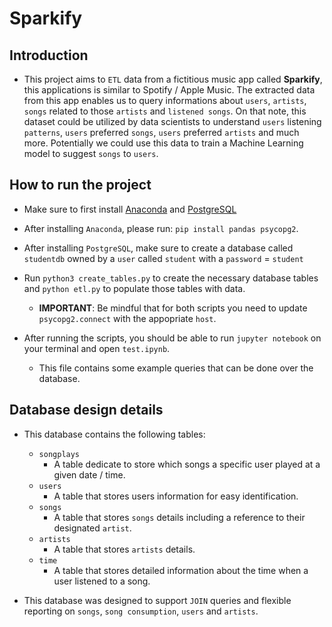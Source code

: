 # Sparkify

## Introduction

* This project aims to `ETL` data from a fictitious music app called **Sparkify**, this applications is similar to Spotify / Apple Music. The extracted data from this app enables us to query informations about `users`, `artists`, `songs` related to those `artists` and `listened songs`. On that note, this dataset could be utilized by data scientists to understand `users` listening `patterns`, `users` preferred `songs`, `users` preferred `artists` and much more. Potentially we could use this data to train a Machine Learning model to suggest `songs` to `users`.

## How to run the project

* Make sure to first install [Anaconda](https://www.anaconda.com/) and [PostgreSQL](https://www.postgresql.org/)

* After installing `Anaconda`, please run: `pip install pandas psycopg2`. 

* After installing `PostgreSQL`, make sure to create a database called `studentdb` owned by a `user` called `student` with a `password` = `student`

* Run `python3 create_tables.py` to create the necessary database tables and `python etl.py` to populate those tables with data.
    * **IMPORTANT**: Be mindful that for both scripts you need to update `psycopg2.connect` with the appopriate `host`.

* After running the scripts, you should be able to run `jupyter notebook` on your terminal and open `test.ipynb`.
    * This file contains some example queries that can be done over the database.

## Database design details

* This database contains the following tables:
    * `songplays`
        * A table dedicate to store which songs a specific user played at a given date / time.
    * `users`
        * A table that stores users information for easy identification.
    * `songs`
        * A table that stores `songs` details including a reference to their designated `artist`.
    * `artists`
        * A table that stores `artists` details.
    * `time`
        * A table that stores detailed information about the time when a user listened to a song.

* This database was designed to support `JOIN` queries and flexible reporting on `songs`, `song consumption`, `users` and `artists`.
